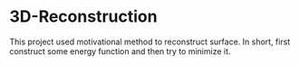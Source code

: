 # 3D-Reconstruction
This project used motivational method to reconstruct surface. In short, first construct some energy function and then try to minimize it.
